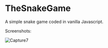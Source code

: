 # TheSnakeGame
 A simple snake game coded in vanilla Javascript.
 
 Screenshots:
 
 <img src="https://i.ibb.co/C0j6q52/Capture7.png" alt="Capture7" border="0" />
